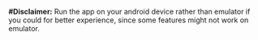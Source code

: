 **#Disclaimer:** Run the app on your android device rather than emulator if you could for better experience, since some features might not work on emulator.

